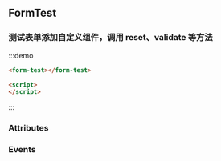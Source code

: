 <script>
  module.exports = {
    data () {
    },
    methods: {
    }
  };
</script>

## FormTest

### 测试表单添加自定义组件，调用 reset、validate 等方法

:::demo
```html
<form-test></form-test>

<script>
</script>
```
:::

### Attributes


### Events

